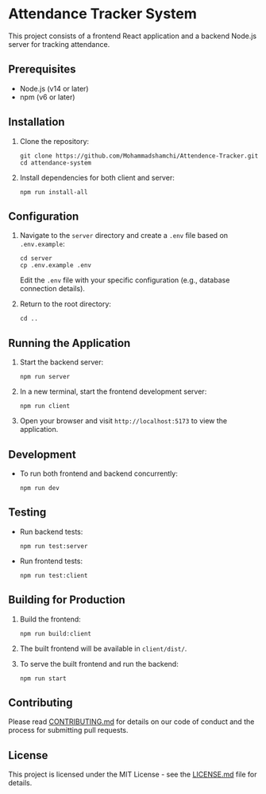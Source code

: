 # Attendance Tracker System

This project consists of a frontend React application and a backend Node.js server for tracking attendance.

## Prerequisites

- Node.js (v14 or later)
- npm (v6 or later)

## Installation

1. Clone the repository:
   ```
   git clone https://github.com/Mohammadshamchi/Attendence-Tracker.git
   cd attendance-system
   ```

2. Install dependencies for both client and server:
   ```
   npm run install-all
   ```

## Configuration

1. Navigate to the `server` directory and create a `.env` file based on `.env.example`:
   ```
   cd server
   cp .env.example .env
   ```
   Edit the `.env` file with your specific configuration (e.g., database connection details).

2. Return to the root directory:
   ```
   cd ..
   ```

## Running the Application

1. Start the backend server:
   ```
   npm run server
   ```

2. In a new terminal, start the frontend development server:
   ```
   npm run client
   ```

3. Open your browser and visit `http://localhost:5173` to view the application.

## Development

- To run both frontend and backend concurrently:
  ```
  npm run dev
  ```

## Testing

- Run backend tests:
  ```
  npm run test:server
  ```

- Run frontend tests:
  ```
  npm run test:client
  ```

## Building for Production

1. Build the frontend:
   ```
   npm run build:client
   ```

2. The built frontend will be available in `client/dist/`.

3. To serve the built frontend and run the backend:
   ```
   npm run start
   ```

## Contributing

Please read [CONTRIBUTING.md](CONTRIBUTING.md) for details on our code of conduct and the process for submitting pull requests.

## License

This project is licensed under the MIT License - see the [LICENSE.md](LICENSE.md) file for details.
